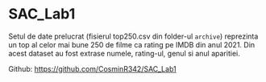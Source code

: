 # SAC_Lab1

Setul de date prelucrat (fisierul top250.csv din folder-ul `archive`) reprezinta un top al celor mai bune 250 de filme ca rating pe IMDB din anul 2021. Din acest dataset au fost extrase numele, rating-ul, genul si anul aparitiei.

Github: https://github.com/CosminR342/SAC_Lab1
